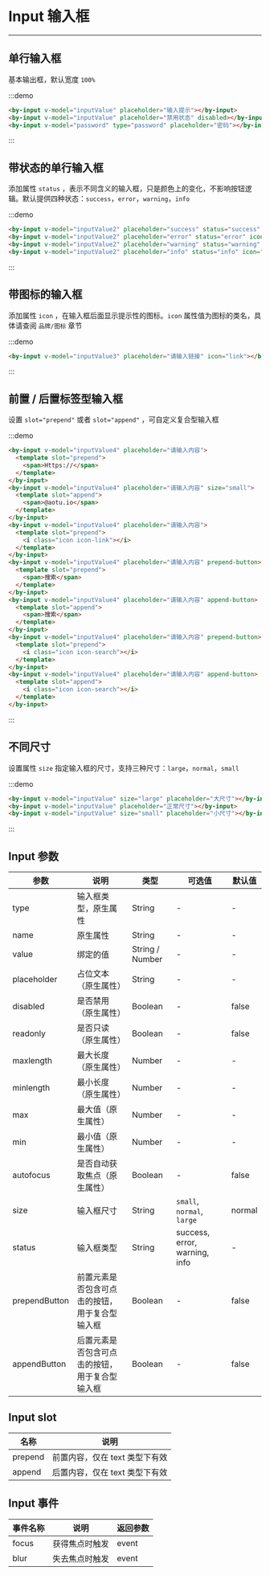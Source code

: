 
# Input 输入框

----

## 单行输入框

基本输出框，默认宽度 `100%`

:::demo
```html
<by-input v-model="inputValue" placeholder="输入提示"></by-input>
<by-input v-model="inputValue" placeholder="禁用状态" disabled></by-input>
<by-input v-model="password" type="password" placeholder="密码"></by-input>
```
:::

## 带状态的单行输入框

添加属性 `status` ，表示不同含义的输入框，只是颜色上的变化，不影响按钮逻辑。默认提供四种状态：`success`，`error`，`warning`，`info`

:::demo
```html
<by-input v-model="inputValue2" placeholder="success" status="success" icon="check-circle"></by-input>
<by-input v-model="inputValue2" placeholder="error" status="error" icon="x-circle"></by-input>
<by-input v-model="inputValue2" placeholder="warning" status="warning" icon="alert-circle"></by-input>
<by-input v-model="inputValue2" placeholder="info" status="info" icon="info"></by-input>
```
:::

## 带图标的输入框

添加属性 `icon` ，在输入框后面显示提示性的图标。`icon` 属性值为图标的类名，具体请查阅 `品牌/图标` 章节

:::demo
```html
<by-input v-model="inputValue3" placeholder="请输入链接" icon="link"></by-input>
```
:::

## 前置 / 后置标签型输入框

设置 `slot="prepend"` 或者 `slot="append"` ，可自定义复合型输入框

:::demo
```html
<by-input v-model="inputValue4" placeholder="请输入内容">
  <template slot="prepend">
    <span>Https://</span>
  </template>
</by-input>
<by-input v-model="inputValue4" placeholder="请输入内容" size="small">
  <template slot="append">
    <span>@aotu.io</span>
  </template>
</by-input>
<by-input v-model="inputValue4" placeholder="请输入内容">
  <template slot="prepend">
    <i class="icon icon-link"></i>
  </template>
</by-input>
<by-input v-model="inputValue4" placeholder="请输入内容" prepend-button>
  <template slot="prepend">
    <span>搜索</span>
  </template>
</by-input>
<by-input v-model="inputValue4" placeholder="请输入内容" append-button>
  <template slot="append">
    <span>搜索</span>
  </template>
</by-input>
<by-input v-model="inputValue4" placeholder="请输入内容" prepend-button>
  <template slot="prepend">
    <i class="icon icon-search"></i>
  </template>
</by-input>
<by-input v-model="inputValue4" placeholder="请输入内容" append-button>
  <template slot="append">
    <i class="icon icon-search"></i>
  </template>
</by-input>
```
:::

## 不同尺寸

设置属性 `size` 指定输入框的尺寸，支持三种尺寸：`large`，`normal`，`small`

:::demo
```html
<by-input v-model="inputValue" size="large" placeholder="大尺寸"></by-input>
<by-input v-model="inputValue" placeholder="正常尺寸"></by-input>
<by-input v-model="inputValue" size="small" placeholder="小尺寸"></by-input>
```
:::

## Input 参数

| 参数      | 说明          | 类型      | 可选值                           | 默认值  |
|---------- |-------------- |---------- |--------------------------------  |-------- |
| type | 输入框类型，原生属性 | String | - | - |
| name | 原生属性 | String | - | - |
| value | 绑定的值 | String / Number | - | - |
| placeholder | 占位文本（原生属性） | String | - | - |
| disabled | 是否禁用（原生属性） | Boolean | - | false |
| readonly | 是否只读（原生属性） | Boolean | - | false |
| maxlength | 最大长度（原生属性） | Number | - | - |
| minlength | 最小长度（原生属性） | Number | - | - |
| max | 最大值（原生属性） | Number | - | - |
| min | 最小值（原生属性） | Number | - | - |
| autofocus | 是否自动获取焦点（原生属性） | Boolean | - | false |
| size | 输入框尺寸 | String | `small`, `normal`, `large` | normal |
| status | 输入框类型 | String | success, error, warning, info | - |
| prependButton | 前置元素是否包含可点击的按钮，用于复合型输入框 | Boolean | - | false |
| appendButton | 后置元素是否包含可点击的按钮，用于复合型输入框 | Boolean | - | false |

## Input slot

| 名称 | 说明          |
|------ |------------ |
| prepend | 前置内容，仅在 text 类型下有效 |
| append | 后置内容，仅在 text 类型下有效 |

## Input 事件

| 事件名称 | 说明          | 返回参数  |
|---------- |-------------- |---------- |
| focus | 获得焦点时触发 | event |
| blur | 失去焦点时触发 | event |

<script>
export default {
  data() {
    return {
      inputValue: '',
      inputValue2: '',
      inputValue3: '',
      inputValue4: '',
      password: ''
    }
  }
}
</script>

<style lang="scss" scoped>
.by-input {
  width: 200px;

  & + .by-input {
    margin-top: 15px;
  }
}
</style>
